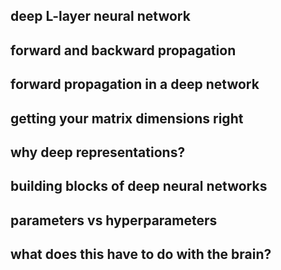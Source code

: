 ## deep L-layer neural network

## forward and backward propagation

## forward propagation in a deep network

## getting your matrix dimensions right

## why deep representations?

## building blocks of deep neural networks

## parameters vs hyperparameters

## what does this have to do with the brain?


